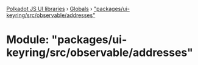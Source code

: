 [Polkadot JS UI libraries](../README.md) › [Globals](../globals.md) › ["packages/ui-keyring/src/observable/addresses"](_packages_ui_keyring_src_observable_addresses_.md)

# Module: "packages/ui-keyring/src/observable/addresses"



